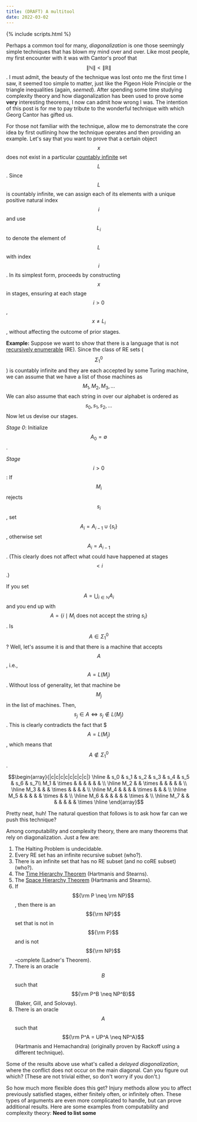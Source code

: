 ```yaml
---
title: (DRAFT) A multitool
date: 2022-03-02
---
```


{% include scripts.html %}

Perhaps a common tool for many, *diagonalization* is one those seemingly simple techniques that has
blown my mind over and over. Like most people, my first encounter with it was with Cantor's proof
that $$\|\mathbb{N}\| < \|\mathbb{R}\|$$. I must admit, the beauty of the technique was lost onto
me the first time I saw, it seemed too simple to matter, just like the Pigeon Hole Principle or the
triangle inequalities (again, *seemed*). After spending some time studying complexity theory and
how diagonalization has been used to prove some **very** interesting theorems, I now can admit how
wrong I was. The intention of this post is for me to pay tribute to the wonderful technique with
which Georg Cantor has gifted us.

For those not familiar with the technique, allow me to demonstrate the core idea by first outlining
how the technique operates and then providing an example. Let's say that you want to prove that a
certain object $$x$$ does not exist in a particular
[countably infinite](https://en.wikipedia.org/wiki/Countable_set)
set $$L$$. Since $$L$$ is countably infinite, we can assign each of its elements with a unique
positive natural index $$i$$ and use $$L_i$$ to denote the element of $$L$$ with index $$i$$.
In its simplest form, proceeds by constructing $$x$$ in stages, ensuring at each stage $$i>0$$,
$$x \neq L_i$$, without affecting the outcome of prior stages.

**Example:** Suppose we want to show that there is a language that is not
[recursively enumerable](https://en.wikipedia.org/wiki/Recursively_enumerable_language) (RE).
Since the class of RE sets ($$\Sigma_1^0$$) is countably infinite and they are each accepted by some
Turing machine, we can assume that we have a list of those machines as $$M_1, M_2, M_3, \ldots$$
We can also assume that each string in over our alphabet is ordered as $$s_0, s_1, s_2, \ldots$$
Now let us devise our stages.

*Stage 0*: Initialize $$A_0 = \emptyset$$.

*Stage* $$i>0$$: If $$M_i$$ rejects $$s_i$$, set $$A_i = A_{i-1} \cup \{s_i\}$$, otherwise set
$$A_i = A_{i-1}$$. (This clearly does not affect what could have happened at stages $$ < i$$.)

If you set $$A = \bigcup_{i \in \mathbb{N}} A_i$$ and you end up with
 $$A = \{ i \mid M_i \text{ does not accept the string } s_i\}$$.
Is $$A \in \Sigma_1^0$$? Well, let's assume it is and that there is a machine that accepts
$$A$$, i.e., $$A = L(M_j)$$. Without loss of generality, let that machine be $$M_j$$ in the list of
machines. Then, $$s_j \in A \iff s_j \not\in L(M_j)$$. This is clearly contradicts the fact that
$$$A = L(M_j)$$, which means that $$A \not\in \Sigma_1^0$$.


$$\begin{array}{|c|c|c|c|c|c|c|c|}
\hline
 & s_0 & s_1 & s_2 & s_3 & s_4 & s_5 & s_6 & s_7\\
M_1 & \times & & & & & & \\
\hline
M_2 & & \times & & & & & \\
\hline
M_3 & & & \times & & & & \\
\hline
M_4 & & & & \times & & & \\
\hline
M_5 & & & & & \times & & \\
\hline
M_6 & & & & & & \times & \\
\hline
M_7 & & & & & & & \times
\hline
\end{array}$$


Pretty neat, huh! The natural question that follows is to ask how far can we push this technique?

Among computability and complexity theory, there are many theorems that rely on diagonalization.
Just a few are:
1. The Halting Problem is undecidable.
2. Every RE set has an infinite recursive subset (who?).
3. There is an infinite set that has no RE subset (and no coRE subset) (who?).
4. The [Time Hierarchy Theorem](https://en.wikipedia.org/wiki/Time_hierarchy_theorem)
(Hartmanis and Stearns).
5. The [Space Hierarchy Theorem](https://en.wikipedia.org/wiki/Space_hierarchy_theorem)
(Hartmanis and Stearns).
6. If $${\rm P \neq \rm NP}$$, then there is an $${\rm NP}$$ set that is not in
$${\rm P}$$ and is not $${\rm NP}$$-complete (Ladner's Theorem).
7. There is an oracle $$B$$ such that $${\rm P^B \neq NP^B}$$ (Baker, Gill, and Solovay).
8. There is an oracle $$A$$ such that $${\rm P^A = UP^A \neq NP^A}$$ (Hartmanis and Hemachandra)
(originally proven by Rackoff using a different technique).

Some of the results above use what's called a *delayed diagonalization*, where the conflict
does not occur on the main diagonal. Can you figure out which? (These are not trivial either, so
  don't worry if you don't.)

So how much more flexible does this get? Injury methods allow you to affect previously satisfied
stages, either finitely often, or infinitely often. These types of arguments are even more
complicated to handle, but can prove additional results. Here are some examples from computability
and complexity theory:
**Need to list some**
